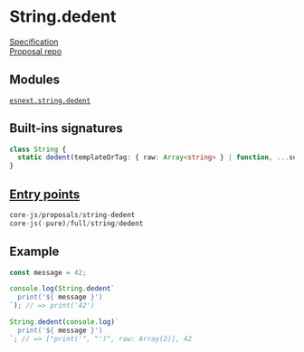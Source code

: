 # String.dedent
[Specification](https://tc39.es/proposal-string-dedent/)\
[Proposal repo](https://github.com/tc39/proposal-string-dedent)

## Modules
[`esnext.string.dedent`](https://github.com/zloirock/core-js/blob/master/packages/core-js/modules/esnext.string.dedent.js)

## Built-ins signatures
```ts
class String {
  static dedent(templateOrTag: { raw: Array<string> } | function, ...substitutions: Array<string>): string | function;
}
```

## [Entry points]({docs-version}/docs/usage#h-entry-points)
```ts
core-js/proposals/string-dedent
core-js(-pure)/full/string/dedent
```

## Example
```js
const message = 42;

console.log(String.dedent`
  print('${ message }')
`); // => print('42')

String.dedent(console.log)`
  print('${ message }')
`; // => ["print('", "')", raw: Array(2)], 42
```
